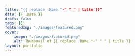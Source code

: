 ```yaml
---
title: "{{ replace .Name "-" " " | title }}"
date: {{ .Date }}
draft: false
tags: []
featuredImg: "./images/featured.png"
cover:
    image: "./images/featured.png"
    alt: Thumbnail of {{ replace .Name "-" " " | title }}
layout: portfolio
---
```

